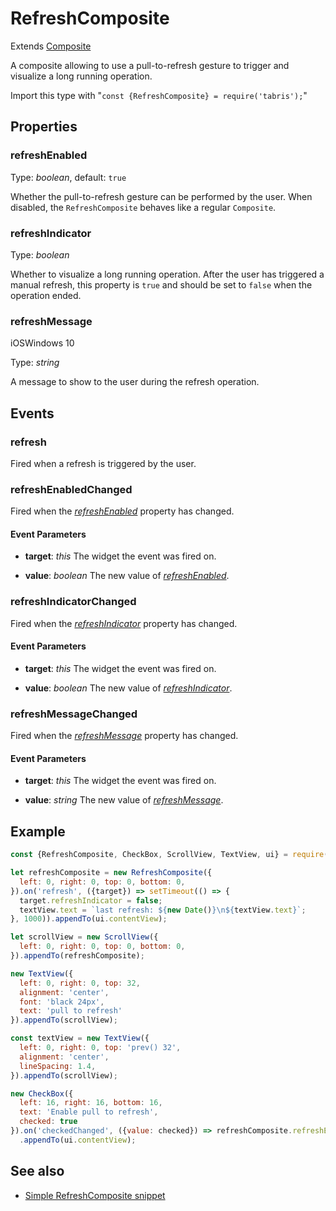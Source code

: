 ---
---
# RefreshComposite

Extends [Composite](Composite.md)

A composite allowing to use a pull-to-refresh gesture to trigger and visualize a long running operation.

Import this type with "`const {RefreshComposite} = require('tabris');`"

## Properties

### refreshEnabled


Type: *boolean*, default: `true`

Whether the pull-to-refresh gesture can be performed by the user. When disabled, the `RefreshComposite` behaves like a regular `Composite`.

### refreshIndicator


Type: *boolean*

Whether to visualize a long running operation. After the user has triggered a manual refresh, this property is `true` and should be set to `false` when the operation ended.

### refreshMessage
<p class="platforms"><span class="ios-tag" title="supported on iOS">iOS</span><span class="windows-tag" title="supported on Windows 10">Windows 10</span></p>

Type: *string*

A message to show to the user during the refresh operation.


## Events

### refresh

Fired when a refresh is triggered by the user.
### refreshEnabledChanged

Fired when the [*refreshEnabled*](#refreshEnabled) property has changed.

#### Event Parameters 
- **target**: *this*
    The widget the event was fired on.

- **value**: *boolean*
    The new value of [*refreshEnabled*](#refreshEnabled).


### refreshIndicatorChanged

Fired when the [*refreshIndicator*](#refreshIndicator) property has changed.

#### Event Parameters 
- **target**: *this*
    The widget the event was fired on.

- **value**: *boolean*
    The new value of [*refreshIndicator*](#refreshIndicator).


### refreshMessageChanged

Fired when the [*refreshMessage*](#refreshMessage) property has changed.

#### Event Parameters 
- **target**: *this*
    The widget the event was fired on.

- **value**: *string*
    The new value of [*refreshMessage*](#refreshMessage).





## Example
```js
const {RefreshComposite, CheckBox, ScrollView, TextView, ui} = require('tabris');

let refreshComposite = new RefreshComposite({
  left: 0, right: 0, top: 0, bottom: 0,
}).on('refresh', ({target}) => setTimeout(() => {
  target.refreshIndicator = false;
  textView.text = `last refresh: ${new Date()}\n${textView.text}`;
}, 1000)).appendTo(ui.contentView);

let scrollView = new ScrollView({
  left: 0, right: 0, top: 0, bottom: 0,
}).appendTo(refreshComposite);

new TextView({
  left: 0, right: 0, top: 32,
  alignment: 'center',
  font: 'black 24px',
  text: 'pull to refresh'
}).appendTo(scrollView);

const textView = new TextView({
  left: 0, right: 0, top: 'prev() 32',
  alignment: 'center',
  lineSpacing: 1.4,
}).appendTo(scrollView);

new CheckBox({
  left: 16, right: 16, bottom: 16,
  text: 'Enable pull to refresh',
  checked: true
}).on('checkedChanged', ({value: checked}) => refreshComposite.refreshEnabled = checked)
  .appendTo(ui.contentView);
```
## See also

- [Simple RefreshComposite snippet](https://github.com/eclipsesource/tabris-js/tree/v2.4.0/snippets/refreshcomposite.js)
